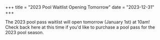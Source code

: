 +++
title = "2023 Pool Waitlist Opening Tomorrow"
date = "2023-12-31"
+++

The 2023 pool pass waitlist will open tomorrow (January 1st) at 10am! Check back here at this time if you'd like to purchase a pool pass for the 2023 pool season.


